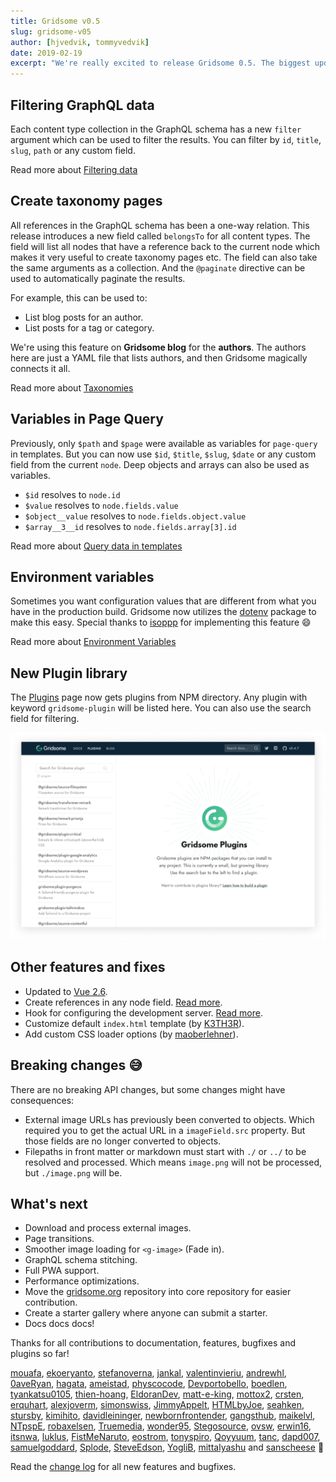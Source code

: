 ```yaml
---
title: Gridsome v0.5
slug: gridsome-v05
author: [hjvedvik, tommyvedvik]
date: 2019-02-19
excerpt: "We're really excited to release Gridsome 0.5. The biggest update yet. It has many important features that make data handling easier and a lot more flexible. It opens up a whole new world of what you can build with Gridsome. Easily build Taxonomy pages and connections for any data."
---
```


## Filtering GraphQL data

Each content type collection in the GraphQL schema has a new `filter` argument which can be used to filter the results. You can filter by `id`, `title`, `slug`, `path` or any custom field.

Read more about [Filtering data](/docs/filtering-data/)

## Create taxonomy pages

All references in the GraphQL schema has been a one-way relation. This release introduces a new field called `belongsTo` for all content types. The field will list all nodes that have a reference back to the current node which makes it very useful to create taxonomy pages etc. The field can also take the same arguments as a collection. And the `@paginate` directive can be used to automatically paginate the results.

For example, this can be used to:
- List blog posts for an author.
- List posts for a tag or category.

We're using this feature on **Gridsome blog** for the **authors**. The authors here are just a YAML file that lists authors, and then Gridsome magically connects it all.

Read more about [Taxonomies](/docs/taxonomies/)

## Variables in Page Query

Previously, only `$path` and `$page` were available as variables for `page-query` in templates. But you can now use `$id`, `$title`, `$slug`, `$date` or any custom field from the current `node`. Deep objects and arrays can also be used as variables.

- `$id` resolves to `node.id`
- `$value` resolves to `node.fields.value`
- `$object__value` resolves to `node.fields.object.value`
- `$array__3__id` resolves to `node.fields.array[3].id`

Read more about [Query data in templates](/docs/querying-data/#query-data-in-templates)

## Environment variables

Sometimes you want configuration values that are different from what you have in the production build. Gridsome now utilizes the [dotenv](https://www.npmjs.com/package/dotenv) package to make this easy. Special thanks to [isoppp](https://github.com/isoppp) for implementing this feature 😄

Read more about [Environment Variables](/docs/environment-variables/)

## New Plugin library

The [Plugins](/plugins/) page now gets plugins from NPM directory. Any plugin with keyword `gridsome-plugin` will be listed here. You can also use the search field for filtering.

![Plugin page](./plugins.png)

## Other features and fixes

- Updated to [Vue 2.6](https://medium.com/the-vue-point/vue-2-6-released-66aa6c8e785e).
- Create references in any node field. [Read more](/docs/data-store-api#storecreatereferencetypename-id).
- Hook for configuring the development server. [Read more](/docs/server-api#apiconfigureserverfn).
- Customize default `index.html` template (by [K3TH3R](https://github.com/K3TH3R)).
- Add custom CSS loader options (by [maoberlehner](https://github.com/maoberlehner)).

## Breaking changes 😅

There are no breaking API changes, but some changes might have consequences:

- External image URLs has previously been converted to objects. Which required you to get the actual URL in a `imageField.src` property. But those fields are no longer converted to objects.
- Filepaths in front matter or markdown must start with `./` or `../` to be resolved and processed. Which means `image.png` will not be processed, but `./image.png` will be.


## What's next

- Download and process external images.
- Page transitions.
- Smoother image loading for `<g-image>` (Fade in).
- GraphQL schema stitching.
- Full PWA support.
- Performance optimizations.
- Move the [gridsome.org](https://gridsome.org) repository into core repository for easier contribution.
- Create a starter gallery where anyone can submit a starter.
- Docs docs docs!


Thanks for all contributions to documentation, features, bugfixes and plugins so far!

[mouafa](https://github.com/mouafa), [ekoeryanto](https://github.com/ekoeryanto), [stefanoverna](https://github.com/stefanoverna), [jankal](https://github.com/jankal), [valentinvieriu](https://github.com/valentinvieriu), [andrewhl](https://github.com/andrewhl), [0aveRyan](https://github.com/0aveRyan), [hagata](https://github.com/hagata), [ameistad](https://github.com/ameistad), [physcocode](https://github.com/physcocode), [Devportobello](https://github.com/Devportobello), [boedlen](https://github.com/boedlen), [tyankatsu0105](https://github.com/tyankatsu0105), [thien-hoang](https://github.com/thien-hoang), [EldoranDev](https://github.com/EldoranDev), [matt-e-king](https://github.com/matt-e-king), [mottox2](https://github.com/mottox2), [crsten](https://github.com/crsten), [erquhart](https://github.com/erquhart), [alexjoverm](https://github.com/alexjoverm), [simonswiss](https://github.com/simonswiss), [JimmyAppelt](https://github.com/JimmyAppelt), [HTMLbyJoe](https://github.com/HTMLbyJoe), [seahken](https://github.com/seahken), [stursby](https://github.com/stursby), [kimihito](https://github.com/kimihito), [davidleininger](https://github.com/davidleininger), [newbornfrontender](https://github.com/newbornfrontender), [gangsthub](https://github.com/gangsthub), [maikelvl](https://github.com/maikelvl), [NTpspE](https://github.com/NTpspE), [robaxelsen](https://github.com/robaxelsen), [Truemedia](https://github.com/Truemedia), [wonder95](https://github.com/wonder95), [Stegosource](https://github.com/Stegosource), [ovsw](https://github.com/ovsw), [erwin16](https://github.com/erwin16), [itsnwa](https://github.com/itsnwa), [luklus](https://github.com/luklus), [FistMeNaruto](https://github.com/FistMeNaruto), [eostrom](https://github.com/eostrom), [tonyspiro](https://github.com/tonyspiro), [Qoyyuum](https://github.com/Qoyyuum), [tanc](https://github.com/tanc), [dapd007](https://github.com/dapd007), [samuelgoddard](https://github.com/samuelgoddard), [Splode](https://github.com/Splode), [SteveEdson](https://github.com/SteveEdson), [YogliB](https://github.com/YogliB), [mittalyashu](https://github.com/mittalyashu) and [sanscheese](https://github.com/sanscheese) 💪

Read the [change log](https://github.com/gridsome/gridsome/blob/master/gridsome/CHANGELOG.md) for all new features and bugfixes.
